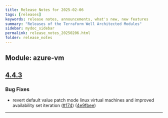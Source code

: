 ```yaml
---
title: Release Notes for 2025-02-06
tags: [releases]
keywords: release notes, announcements, what's new, new features
summary: "Releases of the Terraform Well Architected Modules"
sidebar: mydoc_sidebar
permalink: release_notes_20250206.html
folder: release_notes
---
```


## Module: azure-vm
## [4.4.3](https://github.com/CloudNationHQ/terraform-azure-vm/releases/tag/v4.4.3)


### Bug Fixes

* revert default value patch mode linux virtual machines and improved availability set iteration ([#174](https://github.com/CloudNationHQ/terraform-azure-vm/issues/174)) ([4e9fbee](https://github.com/CloudNationHQ/terraform-azure-vm/commit/4e9fbee2ccfd575020f7b8f2d056d6c2757744ab))

---


